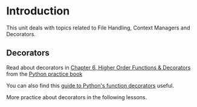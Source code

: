 # Introduction

This unit deals with topics related to File Handling, Context Managers and Decorators.

## Decorators
Read about decorators in [Chapter 6, Higher Order Functions & Decorators](http://anandology.com/python-practice-book/functional-programming.html#higher-order-functions-decorators) from the [Python practice book](http://anandology.com/python-practice-book/index.html)

You can also find this [guide to Python's function decorators](http://thecodeship.com/patterns/guide-to-python-function-decorators/) useful.

More practice about decorators in the following lessons.
